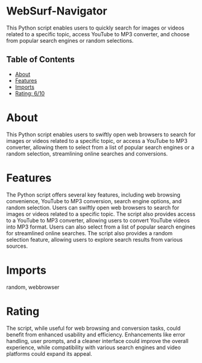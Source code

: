 # WebSurf-Navigator

This Python script enables users to quickly search for images or videos related to a specific topic, access YouTube to MP3 converter, and choose from popular search engines or random selections.

## Table of Contents

- [About](#about)
- [Features](#features)
- [Imports](#Imports)
- [Rating: 6/10](#Rating)

# About

This Python script enables users to swiftly open web browsers to search for images or videos related to a specific topic, or access a YouTube to MP3 converter, allowing them to select from a list of popular search engines or a random selection, streamlining online searches and conversions.

# Features

The Python script offers several key features, including web browsing convenience, YouTube to MP3 conversion, search engine options, and random selection. Users can swiftly open web browsers to search for images or videos related to a specific topic. The script also provides access to a YouTube to MP3 converter, allowing users to convert YouTube videos into MP3 format. Users can also select from a list of popular search engines for streamlined online searches. The script also provides a random selection feature, allowing users to explore search results from various sources.

# Imports

random, webbrowser

# Rating

The script, while useful for web browsing and conversion tasks, could benefit from enhanced usability and efficiency. Enhancements like error handling, user prompts, and a cleaner interface could improve the overall experience, while compatibility with various search engines and video platforms could expand its appeal.
